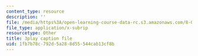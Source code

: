 ```yaml
---
content_type: resource
description: ''
file: /media/https%3A/open-learning-course-data-rc.s3.amazonaws.com/8-06-quantum-physics-iii-spring-2018/1fb7b78c792d5a288d55544cab13cf8b_eRFQL3o4DO4.vtt
file_type: application/x-subrip
resourcetype: Other
title: 3play caption file
uid: 1fb7b78c-792d-5a28-8d55-544cab13cf8b
---
```

